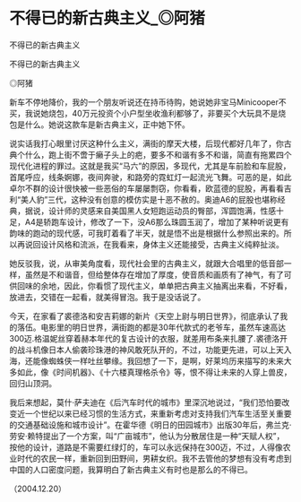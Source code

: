 # 不得已的新古典主义_◎阿猪

不得已的新古典主义

不得已的新古典主义

◎阿猪

新车不停地降价，我的一个朋友听说还在持币待购，她说她非宝马Minicooper不买，我说她烧包，40万元投资个小户型坐收渔利都够了，非要买个大玩具不是烧包是什么。她说这款车是新古典主义，正中她下怀。

说实话我打心眼里讨厌这种什么主义，满街的摩天大楼，后现代都好几年了，你古典个什么，跑上街不啻于癞子头上的疤，要多不和谐有多不和谐，简直有拖累四个现代化进程的罪过。这就是我买“马六”的原因，多现代，尤其是车前脸和车屁股，首尾呼应，线条婀娜，夜间奔驶，和路旁的霓虹灯一起流光飞舞。可恶的是，如此卓尔不群的设计很快被一些恶俗的车屡屡剽窃，你看看，欧蓝德的屁股，再看看吉利“美人豹”三代，这种没有创意的模仿实是十恶不赦的。奥迪A6的屁股也堪称经典，据说，设计师的灵感来自美国黑人女短跑运动员的臀部，浑圆饱满，性感十足，A4是轿跑车设计，修改了一下，没A6那么珠圆玉润了，增加了某种听说更有韵味的跑动的现代感，可我盯着看了半天，就是悟不出是根据什么参照出来的。所以再说回设计风格和流派，在我看来，身体主义还能接受，古典主义纯粹扯淡。

她反驳我，说，从审美角度看，现代社会里的古典主义，就跟大合唱里的低音部一样，虽然是不和谐音，但给整体存在增加了厚度，使音质和画质有了神气，有了可供回味的余地，因此，你看惯了现代主义，单单把古典主义抽离出来看，不好看，放进去，交错在一起看，就美得冒泡。我于是没话说了。

今天，在家看了裘德洛和安吉莉娜的新片《天空上尉与明日世界》，彻底承认了我的落伍。电影里的明日世界，满街跑的都是30年代款式的老爷车，虽然车速高达300迈.格温妮丝穿着赫本年代的复古设计的衣服，就差用布条来扎腰了.裘德洛开的战斗机像日本人偷袭珍珠港的神风敢死队开的，不过，功能更先进，可以上天入海，还能像蜘蛛侠一样吐丝攀缘。我回想了一下，是啊，好莱坞历来描写的未来大多如此，像《时间机器》、《十六楼真理格杀令》等，恨不得让未来的人穿上兽皮，回归山顶洞。

我后来想起，莫什·萨夫迪在《后汽车时代的城市》里深沉地说过，“我们恐怕要改变近一个世纪以来已经习惯的生活方式，来重新考虑对支持我们汽车生活至关重要的交通基础设施和城市设计”。在霍华德《明日的田园城市》出版30年后，弗兰克·劳安·赖特提出了一个方案，叫“广亩城市”，他认为分散居住是一种“天赋人权”，按他的设计，道路是不需要红绿灯的，车可以永远保持在300迈，不过，人得像农业时代的农民一样，重新回到田野间，男耕女织。我不去管他的梦想有没有考虑到中国的人口密度问题，我算明白了新古典主义有时也是那么的不得已。

（2004.12.20）